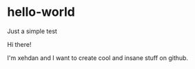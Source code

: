 # hello-world
Just a simple test

Hi there!

I'm xehdan and I want to create cool and insane stuff on github.
